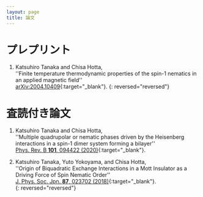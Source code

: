 ```yaml
---
layout: page
title: 論文
---
```

# プレプリント
1. Katsuhiro Tanaka and Chisa Hotta,  
''Finite temperature thermodynamic properties of the spin-1 nematics in an applied magnetic field''  
[arXiv:2004.10409][blbq_MC]{:target="_blank"}.
{: reversed="reversed"}

# 査読付き論文
1. Katsuhiro Tanaka and Chisa Hotta,  
''Multiple quadrupolar or nematic phases driven by the Heisenberg interactions in a spin-1 dimer system forming a bilayer''  
[Phys. Rev. B **101**, 094422 (2020)][s1dimer_triangular]{:target="_blank"}.  

1. Katsuhiro Tanaka, Yuto Yokoyama, and Chisa Hotta,  
''Origin of Biquadratic Exchange Interactions in a Mott Insulator as a Driving Force of Spin Nematic Order''  
[J. Phys. Soc. Jpn. **87**, 023702 (2018)][nematic_perturb]{:target="_blank"}.   
{: reversed="reversed"}

[blbq_MC]:http://arxiv.org/abs/2004.10409
[s1dimer_triangular]:https://link.aps.org/doi/10.1103/PhysRevB.101.094422
[nematic_perturb]:https://journals.jps.jp/doi/10.7566/JPSJ.87.023702